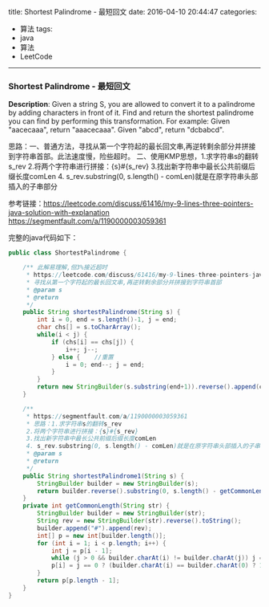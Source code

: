 




title: Shortest Palindrome - 最短回文
date: 2016-04-10 20:44:47
categories: 
- 算法
tags: 
- java
- 算法
- LeetCode
<!--updated: 2016-04-10 21:40:47-->
---

### Shortest Palindrome - 最短回文
**Description**: Given a string S, you are allowed to convert it to a palindrome by adding characters in front of it. Find and return the shortest palindrome you can find by performing this transformation.
 For example:
 Given "aacecaaa", return "aaacecaaa".
 Given "abcd", return "dcbabcd".
 
思路：一、普通方法，寻找从第一个字符起的最长回文串,再逆转剩余部分并拼接到字符串首部。此法速度慢，险些超时。
二、使用KMP思想，1.求字符串s的翻转s_rev
     2.将两个字符串进行拼接：{s}#{s_rev}
     3.找出新字符串中最长公共前缀后缀长度comLen
     4. s_rev.substring(0, s.length() - comLen)就是在原字符串头部插入的子串部分

参考链接：https://leetcode.com/discuss/61416/my-9-lines-three-pointers-java-solution-with-explanation
https://segmentfault.com/a/1190000003059361

完整的java代码如下：

```java
public class ShortestPalindrome {

    /** 此解易理解,但3%接近超时
     * https://leetcode.com/discuss/61416/my-9-lines-three-pointers-java-solution-with-explanation
     * 寻找从第一个字符起的最长回文串,再逆转剩余部分并拼接到字符串首部
     * @param s
     * @return
     */
    public String shortestPalindrome(String s) {
        int i = 0, end = s.length()-1, j = end;
        char chs[] = s.toCharArray();
        while(i < j) {
            if (chs[i] == chs[j]) {
                i++; j--;
            } else {    //重置
                i = 0; end--; j = end;
            }
        }
        return new StringBuilder(s.substring(end+1)).reverse().append(chs).toString();
    }

    /**
     * https://segmentfault.com/a/1190000003059361
     * 思路：1.求字符串s的翻转s_rev
     2.将两个字符串进行拼接：{s}#{s_rev}
     3.找出新字符串中最长公共前缀后缀长度comLen
     4. s_rev.substring(0, s.length() - comLen)就是在原字符串头部插入的子串部分
     * @param s
     * @return
     */
    public String shortestPalindrome1(String s) {
        StringBuilder builder = new StringBuilder(s);
        return builder.reverse().substring(0, s.length() - getCommonLength(s)) + s;
    }
    private int getCommonLength(String str) {
        StringBuilder builder = new StringBuilder(str);
        String rev = new StringBuilder(str).reverse().toString();
        builder.append("#").append(rev);
        int[] p = new int[builder.length()];
        for (int i = 1; i < p.length; i++) {
            int j = p[i - 1];
            while (j > 0 && builder.charAt(i) != builder.charAt(j)) j = p[j - 1];
            p[i] = j == 0 ? (builder.charAt(i) == builder.charAt(0) ? 1 : 0) : j + 1;
        }
        return p[p.length - 1];
    }
}
```
